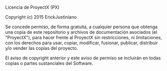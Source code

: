 Licencia de ProyectX (PX)

Copyright (c) 2015 ErickJustiniano

Se concede permiso, de forma gratuita, a cualquier persona que obtenga una copia
de este repositorio y archivos de documentación asociados (el "ProyectX"), para
hacer frente al ProyectX sin restricciones, ni limitaciones, con los derechos para
usar, copiar, modificar, fusionar, publicar, distribuir y/o vender las copias del
proyecto.

El aviso de copyright anterior y este aviso de permiso se incluirán en todas
copias o partes sustanciales del Software.